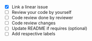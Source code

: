 - [x] Link a linear issue
- [ ] Review your code by yourself
- [ ] Code review done by reviewer
- [ ] Code review changes
- [ ] Update README if requires (optional)
- [ ] Add respective labels
